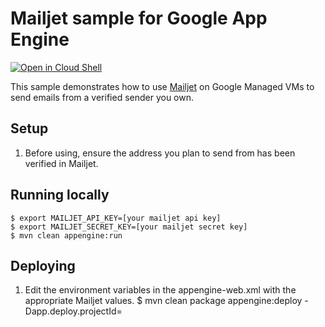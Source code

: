 # Mailjet sample for Google App Engine

<a href="https://console.cloud.google.com/cloudshell/open?git_repo=https://github.com/GoogleCloudPlatform/java-docs-samples&page=editor&open_in_editor=appengine-java8/mailjet/README.md">
<img alt="Open in Cloud Shell" src ="http://gstatic.com/cloudssh/images/open-btn.png"></a>


This sample demonstrates how to use [Mailjet](https://www.mailjet.com/) on Google Managed VMs to
send emails from a verified sender you own.

## Setup
1. Before using, ensure the address you plan to send from has been verified in Mailjet.

## Running locally
    $ export MAILJET_API_KEY=[your mailjet api key]
    $ export MAILJET_SECRET_KEY=[your mailjet secret key]
    $ mvn clean appengine:run

## Deploying
1. Edit the environment variables in the appengine-web.xml with the appropriate Mailjet values.
    $ mvn clean package appengine:deploy -Dapp.deploy.projectId=<your-project-id>
